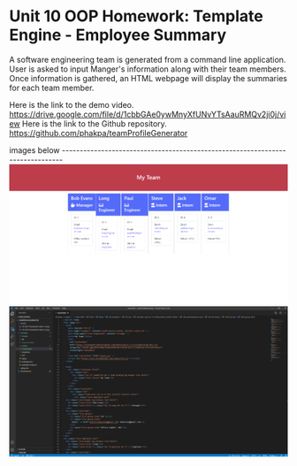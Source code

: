 # Unit 10 OOP Homework: Template Engine - Employee Summary

A software engineering team is generated from a command line application. User is asked to input Manger's information along with their team members. Once information is gathered, an HTML webpage will display the summaries for each team member.

Here is the link to the demo video. https://drive.google.com/file/d/1cbbGAe0ywMnyXfUNvYTsAauRMQv2ji0j/view
Here is the link to the Github repository. https://github.com/phakpa/teamProfileGenerator

images below ------------------------------------------------------------------------------
![](./Develop/images/htmlPage.PNG)
![](./Develop/images/html.PNG)

